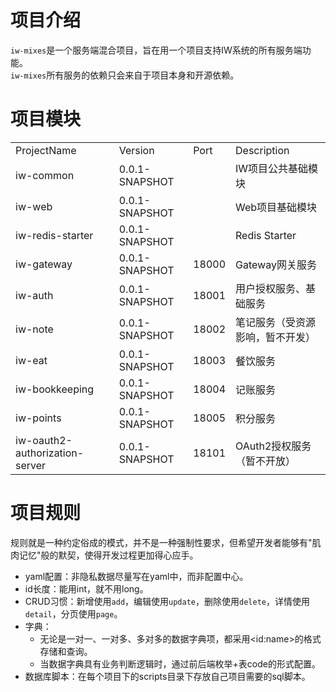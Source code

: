 # 项目介绍
`iw-mixes`是一个服务端混合项目，旨在用一个项目支持IW系统的所有服务端功能。<br/>
`iw-mixes`所有服务的依赖只会来自于项目本身和开源依赖。

# 项目模块
<table>
<tr><td>ProjectName</td><td>Version</td><td>Port</td><td>Description</td></tr>
<tr>
    <td>iw-common</td>
    <td>0.0.1-SNAPSHOT</td>
    <td></td>
    <td>IW项目公共基础模块</td>
</tr>
<tr>
    <td>iw-web</td>
    <td>0.0.1-SNAPSHOT</td>
    <td></td>
    <td>Web项目基础模块</td>
</tr>
<tr>
    <td>iw-redis-starter</td>
    <td>0.0.1-SNAPSHOT</td>
    <td></td>
    <td>Redis Starter</td>
</tr>
<tr>
    <td>iw-gateway</td>
    <td>0.0.1-SNAPSHOT</td>
    <td>18000</td>
    <td>Gateway网关服务</td>
</tr>
<tr>
    <td>iw-auth</td>
    <td>0.0.1-SNAPSHOT</td>
    <td>18001</td>
    <td>用户授权服务、基础服务</td>
</tr>
<tr>
    <td>iw-note</td>
    <td>0.0.1-SNAPSHOT</td>
    <td>18002</td>
    <td>笔记服务（受资源影响，暂不开发）</td>
</tr>
<tr>
    <td>iw-eat</td>
    <td>0.0.1-SNAPSHOT</td>
    <td>18003</td>
    <td>餐饮服务</td>
</tr>
<tr>
    <td>iw-bookkeeping</td>
    <td>0.0.1-SNAPSHOT</td>
    <td>18004</td>
    <td>记账服务</td>
</tr>
<tr>
    <td>iw-points</td>
    <td>0.0.1-SNAPSHOT</td>
    <td>18005</td>
    <td>积分服务</td>
</tr>
<tr>
    <td>iw-oauth2-authorization-server</td>
    <td>0.0.1-SNAPSHOT</td>
    <td>18101</td>
    <td>OAuth2授权服务（暂不开放）</td>
</tr>
</table>

# 项目规则
规则就是一种约定俗成的模式，并不是一种强制性要求，但希望开发者能够有"肌肉记忆"般的默契，使得开发过程更加得心应手。
* yaml配置：非隐私数据尽量写在yaml中，而非配置中心。
* id长度：能用int，就不用long。
* CRUD习惯：新增使用`add`，编辑使用`update`，删除使用`delete`，详情使用`detail`，分页使用`page`。
* 字典：
  * 无论是一对一、一对多、多对多的数据字典项，都采用\<id:name\>的格式存储和查询。
  * 当数据字典具有业务判断逻辑时，通过前后端枚举+表code的形式配置。
* 数据库脚本：在每个项目下的scripts目录下存放自己项目需要的sql脚本。